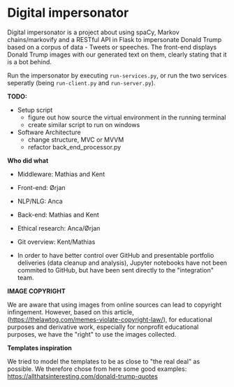 # Digital impersonator

Digital impersonator is a project about using spaCy, Markov chains/markovify and a RESTful API in Flask to impersonate Donald Trump based on a corpus of data - Tweets or speeches. The front-end displays Donald Trump images with our generated text on them, clearly stating that it is a bot behind. 

Run the impersonator by executing `run-services.py`, or run the two services seperatly (being `run-client.py` and `run-server.py`).

**TODO:**
* Setup script
    * figure out how source the virtual environment in the running terminal
    * create similar script to run on windows
* Software Architecture
    * change structure, MVC or MVVM
    * refactor back\_end\_processor.py

**Who did what**

* Middleware: Mathias and Kent
* Front-end: Ørjan
* NLP/NLG: Anca
* Back-end: Mathias and Kent
* Ethical research: Anca/Ørjan
* Git overview: Kent/Mathias

* In order to have better control over GitHub and presentable portfolio deliveries (data cleanup and analysis), Jupyter notebooks have not been commited to GitHub, but have been sent directly to the "integration" team. 

**IMAGE COPYRIGHT** 

We are aware that using images from online sources can lead to copyright infingement. However, based on this article, (https://thelawtog.com/memes-violate-copyright-law/), for educational purposes and derivative work, especially for nonprofit educational purposes, we have the "right" to use the images collected. 

**Templates inspiration**

We tried to model the templates to be as close to "the real deal" as possible. We therefore chose from here some good examples:
https://allthatsinteresting.com/donald-trump-quotes
